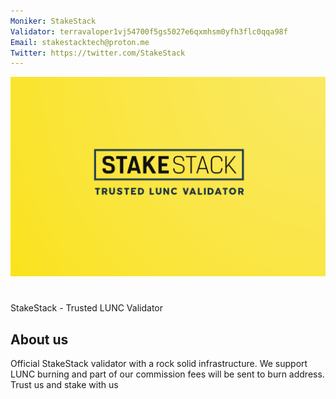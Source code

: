 ```yaml
---
Moniker: StakeStack
Validator: terravaloper1vj54700f5gs5027e6qxmhsm0yfh3flc0qqa98f
Email: stakestacktech@proton.me
Twitter: https://twitter.com/StakeStack
---
```


 ![StakeStack](./StakeStack.png)

# <moniker> 
StakeStack - Trusted LUNC Validator

## About us

Official StakeStack validator with a rock solid infrastructure. We support LUNC burning and part of our commission fees will be sent to burn address. Trust us and stake with us
